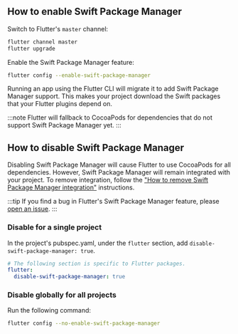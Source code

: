 ## How to enable Swift Package Manager

Switch to Flutter's `master` channel:

```sh
flutter channel master
flutter upgrade
```

Enable the Swift Package Manager feature:

```sh
flutter config --enable-swift-package-manager
```

Running an app using the Flutter CLI will migrate it to add Swift Package
Manager support.
This makes your project download the Swift packages that
your Flutter plugins depend on.

:::note
Flutter will fallback to CocoaPods for dependencies that do not support Swift
Package Manager yet.
:::

## How to disable Swift Package Manager

Disabling Swift Package Manager will cause Flutter to use CocoaPods for all dependencies.
However, Swift Package Manager will remain integrated with your project.
To remove integration, follow the ["How to remove Swift Package Manager integration"](/packages-and-plugins/swift-package-manager/for-app-developers#how-to-remove-swift-package-manager-integration) instructions.

:::tip
If you find a bug in Flutter's Swift Package Manager feature,
please [open an issue](https://github.com/flutter/flutter/issues/new?template=2_bug.yml).
:::

### Disable for a single project

In the project's pubspec.yaml, under the `flutter` section,
add `disable-swift-package-manager: true`.

```yaml title="pubspec.yaml"
# The following section is specific to Flutter packages.
flutter:
  disable-swift-package-manager: true
```

### Disable globally for all projects

Run the following command:

```sh
flutter config --no-enable-swift-package-manager
```
